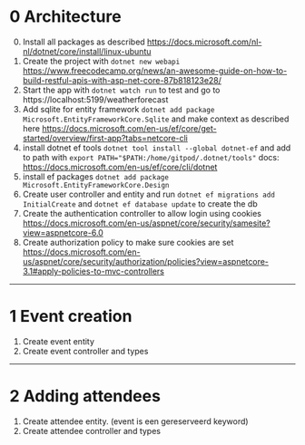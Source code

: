 # 0 Architecture
0. Install all packages as described https://docs.microsoft.com/nl-nl/dotnet/core/install/linux-ubuntu
1. Create the project with `dotnet new webapi` https://www.freecodecamp.org/news/an-awesome-guide-on-how-to-build-restful-apis-with-asp-net-core-87b818123e28/
2. Start the app with `dotnet watch run` to test and go to https://localhost:5199/weatherforecast
3. Add sqlite for entity framework `dotnet add package Microsoft.EntityFrameworkCore.Sqlite` and make context as described here https://docs.microsoft.com/en-us/ef/core/get-started/overview/first-app?tabs=netcore-cli
4. install dotnet ef tools `dotnet tool install --global dotnet-ef` and add to path with `export PATH="$PATH:/home/gitpod/.dotnet/tools"` docs: https://docs.microsoft.com/en-us/ef/core/cli/dotnet
5. install ef packages `dotnet add package Microsoft.EntityFrameworkCore.Design`
6. Create user controller and entity and run `dotnet ef migrations add InitialCreate` and `dotnet ef database update` to create the db
7. Create the authentication controller to allow login using cookies https://docs.microsoft.com/en-us/aspnet/core/security/samesite?view=aspnetcore-6.0
8. Create authorization policy to make sure cookies are set https://docs.microsoft.com/en-us/aspnet/core/security/authorization/policies?view=aspnetcore-3.1#apply-policies-to-mvc-controllers

---
# 1 Event creation
1. Create event entity
2. Create event controller and types

---
# 2 Adding attendees
1. Create attendee entity. (event is een gereserveerd keyword)
2. Create attendee controller and types